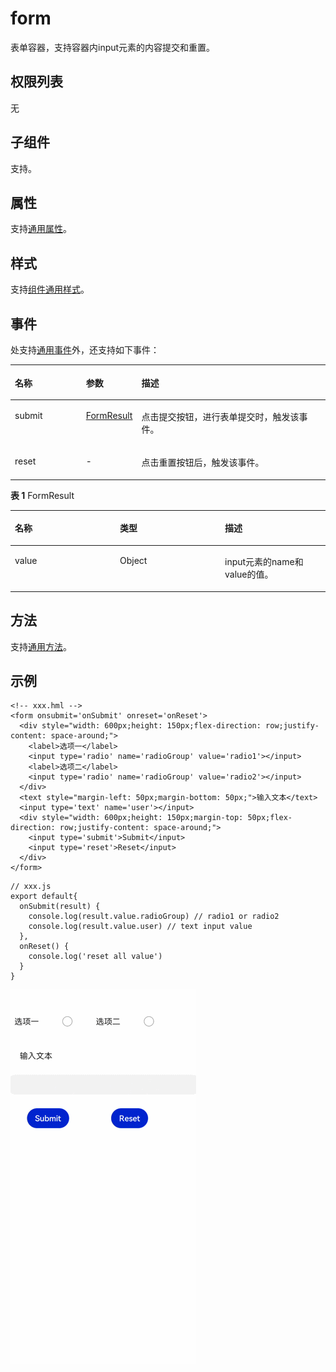 # form<a name="ZH-CN_TOPIC_0000001127284848"></a>

表单容器，支持容器内input元素的内容提交和重置。

## 权限列表<a name="section11257113618419"></a>

无

## 子组件<a name="section9288143101012"></a>

支持。

## 属性<a name="section2907183951110"></a>

支持[通用属性](js-components-common-attributes.md)。

## 样式<a name="section10683162023215"></a>

支持[组件通用样式](js-components-common-styles.md)。

## 事件<a name="section77341431152917"></a>

处支持[通用事件](js-components-common-events.md)外，还支持如下事件：

<table><thead align="left"><tr><th class="cellrowborder" valign="top" width="22.7022702270227%" id="mcps1.1.4.1.1"><p>名称</p>
</th>
<th class="cellrowborder" valign="top" width="16.881688168816883%" id="mcps1.1.4.1.2"><p>参数</p>
</th>
<th class="cellrowborder" valign="top" width="60.41604160416041%" id="mcps1.1.4.1.3"><p>描述</p>
</th>
</tr>
</thead>
<tbody><tr><td class="cellrowborder" valign="top" width="22.7022702270227%" headers="mcps1.1.4.1.1 "><p>submit</p>
</td>
<td class="cellrowborder" valign="top" width="16.881688168816883%" headers="mcps1.1.4.1.2 "><p><a href="#table195257111418">FormResult</a></p>
</td>
<td class="cellrowborder" valign="top" width="60.41604160416041%" headers="mcps1.1.4.1.3 "><p>点击提交按钮，进行表单提交时，触发该事件。</p>
</td>
</tr>
<tr><td class="cellrowborder" valign="top" width="22.7022702270227%" headers="mcps1.1.4.1.1 "><p>reset</p>
</td>
<td class="cellrowborder" valign="top" width="16.881688168816883%" headers="mcps1.1.4.1.2 "><p>-</p>
</td>
<td class="cellrowborder" valign="top" width="60.41604160416041%" headers="mcps1.1.4.1.3 "><p>点击重置按钮后，触发该事件。</p>
</td>
</tr>
</tbody>
</table>

**表 1**  FormResult

<a name="table195257111418"></a>
<table><thead align="left"><tr><th class="cellrowborder" valign="top" width="33.33333333333333%" id="mcps1.2.4.1.1"><p>名称</p>
</th>
<th class="cellrowborder" valign="top" width="33.33333333333333%" id="mcps1.2.4.1.2"><p>类型</p>
</th>
<th class="cellrowborder" valign="top" width="33.33333333333333%" id="mcps1.2.4.1.3"><p>描述</p>
</th>
</tr>
</thead>
<tbody><tr><td class="cellrowborder" valign="top" width="33.33333333333333%" headers="mcps1.2.4.1.1 "><p>value</p>
</td>
<td class="cellrowborder" valign="top" width="33.33333333333333%" headers="mcps1.2.4.1.2 "><p>Object</p>
</td>
<td class="cellrowborder" valign="top" width="33.33333333333333%" headers="mcps1.2.4.1.3 "><p>input元素的name和value的值。</p>
</td>
</tr>
</tbody>
</table>

## 方法<a name="section2279124532420"></a>

支持[通用方法](js-components-common-methods.md)。

## 示例<a name="section1241545010391"></a>

```
<!-- xxx.hml -->
<form onsubmit='onSubmit' onreset='onReset'>
  <div style="width: 600px;height: 150px;flex-direction: row;justify-content: space-around;">
    <label>选项一</label>
    <input type='radio' name='radioGroup' value='radio1'></input>
    <label>选项二</label>
    <input type='radio' name='radioGroup' value='radio2'></input>
  </div>
  <text style="margin-left: 50px;margin-bottom: 50px;">输入文本</text>
  <input type='text' name='user'></input>
  <div style="width: 600px;height: 150px;margin-top: 50px;flex-direction: row;justify-content: space-around;">
    <input type='submit'>Submit</input>
    <input type='reset'>Reset</input>
  </div>
</form>
```

```
// xxx.js
export default{
  onSubmit(result) {
    console.log(result.value.radioGroup) // radio1 or radio2
    console.log(result.value.user) // text input value
  },
  onReset() {
    console.log('reset all value')
  }
}
```

![](figures/001.gif)

